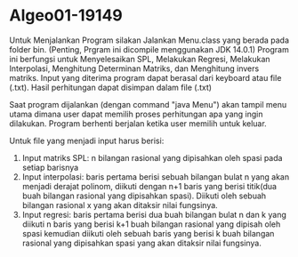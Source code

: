 # Algeo01-19149

Untuk Menjalankan Program silakan Jalankan Menu.class yang berada pada folder bin. (Penting, Prgram ini dicompile menggunakan JDK 14.0.1)
Program ini berfungsi untuk Menyelesaikan SPL, Melakukan Regresi, Melakukan Interpolasi, Menghitung Determinan Matriks, dan Menghitung invers matriks.
Input yang diterima program dapat berasal dari keyboard atau file (.txt).
Hasil perhitungan dapat disimpan dalam file (.txt)

Saat program dijalankan (dengan command "java Menu") akan tampil menu utama dimana user dapat memilih proses perhitungan apa yang ingin dilakukan.
Program berhenti berjalan ketika user memilih untuk keluar.

Untuk file yang menjadi input harus berisi:
1. Input matriks SPL: n bilangan rasional yang dipisahkan oleh spasi pada setiap barisnya
2. Input interpolasi: baris pertama berisi sebuah bilangan bulat n yang akan menjadi derajat polinom, diikuti dengan n+1 baris yang berisi titik(dua buah bilangan rasional yang dipisahkan spasi). Diikuti oleh sebuah bilangan rasional x yang akan ditaksir nilai fungsinya.
3. Input regresi: baris pertama berisi dua buah bilangan bulat n dan k yang diikuti n baris yang berisi k+1 buah bilangan rasional yang dipisah oleh spasi kemudian diikuti oleh sebuah baris yang berisi k buah bilangan rasional yang dipisahkan spasi yang akan ditaksir nilai fungsinya.
